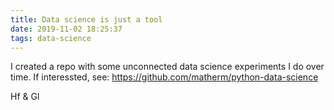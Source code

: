 ```yaml
---
title: Data science is just a tool
date: 2019-11-02 18:25:37
tags: data-science
---
```


I created a repo with some unconnected data science experiments I do over time.
If interessted, see: https://github.com/matherm/python-data-science

Hf & Gl